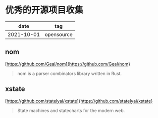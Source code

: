 # 优秀的开源项目收集

|    date    |    tag     |
|    ---     |    ---     |
| 2021-10-01 | opensource |


## nom

[https://github.com/Geal/nom]{https://github.com/Geal/nom}

> nom is a parser combinators library written in Rust.


## xstate

[https://github.com/statelyai/xstate]{https://github.com/statelyai/xstate}

> State machines and statecharts for the modern web.
